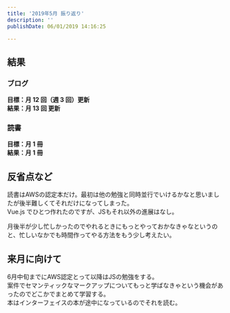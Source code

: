 ```yaml
---
title: '2019年5月 振り返り'
description: ''
publishDate: 06/01/2019 14:16:25

---
```

<h2>結果</h2>

<h3>ブログ</h3>

<p><strong>目標：月 12 回（週 3 回）更新</strong><br/>
<strong>結果：月 13 回 更新</strong></p>

<h3>読書</h3>

<p><strong>目標：月 1 冊</strong><br/>
<strong>結果：月 1 冊</strong></p>

<h2>反省点など</h2>

<p>読書はAWSの認定本だけ。最初は他の勉強と同時並行でいけるかなと思いましたが後半難しくてそれだけになってしまった。<br/>
Vue.js でひとつ作れたのですが、JSもそれ以外の進展はなし。</p>

<p>月後半が少し忙しかったのでやれるときにもっとやっておかなきゃなというのと、忙しいなかでも時間作ってやる方法をもう少し考えたい。</p>

<h2>来月に向けて</h2>

<p>6月中旬までにAWS認定とって以降はJSの勉強をする。<br/>
案件でセマンティックなマークアップについてもっと学ばなきゃという機会があったのでどこかでまとめて学習する。<br/>
本はインターフェイスの本が途中になっているのでそれを読む。</p>
